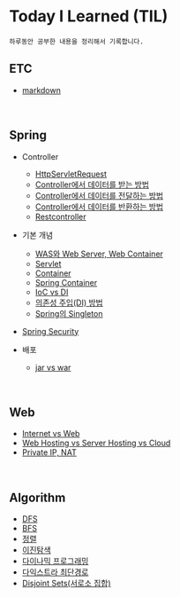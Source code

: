 # Today I Learned (TIL)
    하루동안 공부한 내용을 정리해서 기록합니다.
## ETC
* [markdown](./ETC/markdown.md)

<br>

## Spring
* Controller
    + [HttpServletRequest](./Spring/Controller/HttpServletRequest.md)
    + [Controller에서 데이터를 받는 방법](./Spring/Controller/get%20data.md)
    + [Controller에서 데이터를 전달하는 방법](./Spring/Controller/pass%20on%20data.md)
    + [Controller에서 데이터를 반환하는 방법](./Spring/Controller/return%20data.md)
    + [Restcontroller](./Spring/Controller/RestController.md)

* 기본 개념
    + [WAS와 Web Server, Web Container](./Spring/기본개념/WAS.md)
    + [Servlet](./Spring/기본개념/Servlet.md)
    + [Container](./Spring/기본개념/Container.md)
    + [Spring Container](./Spring/기본개념/SpringContainer.md)
    + [IoC vs DI](./Spring/기본개념/IoC%20vs%20DI.md)
    + [의존성 주입(DI) 방법](./Spring/기본개념/DI.md)
    + [Spring의 Singleton](./Spring/기본개념/Singleton.md)
* [Spring Security](./Spring/SpringSecurity.md)

* 배포
    + [jar vs war](./Spring/배포/warjar.md)

<br>

## Web
+ [Internet vs Web](./WEB/web.md)
+ [Web Hosting vs Server Hosting vs Cloud](./WEB/cloud.md)
+ [Private IP, NAT](./WEB/NAT.md)

<br>

## Algorithm
+ [DFS](./Algorithm/DFS.md)
+ [BFS](./Algorithm/BFS.md)
+ [정렬](./Algorithm/sorting.md)
+ [이진탐색](./Algorithm/binarySearch.md)
+ [다이나믹 프로그래밍](./Algorithm/dynamicProgramming.md)
+ [다익스트라 최단경로](./Algorithm/dijkstra.md)
+ [Disjoint Sets(서로소 집합)](./Algorithm/disjointSets.md)